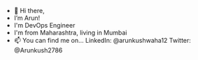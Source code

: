 - 👋 Hi there, 
- I’m Arun!
- I'm DevOps Engineer
- I'm from Maharashtra, living in Mumbai
- 📫 You can find me on... 
      LinkedIn: @arunkushwaha12
      Twitter:  @Arunkush2786
